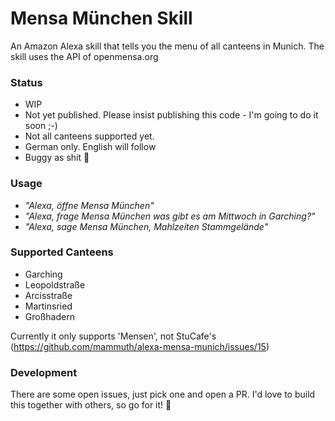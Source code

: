 # Mensa München Skill

An Amazon Alexa skill that tells you the menu of all canteens in Munich. The skill uses the API of openmensa.org


### Status

- WIP
- Not yet published. Please insist publishing this code - I'm going to do it soon ;-)
- Not all canteens supported yet.
- German only. English will follow
- Buggy as shit :see_no_evil:

### Usage

- _"Alexa, öffne Mensa München"_
- _"Alexa, frage Mensa München was gibt es am Mittwoch in Garching?"_
- _"Alexa, sage Mensa München, Mahlzeiten Stammgelände"_

### Supported Canteens
- Garching
- Leopoldstraße
- Arcisstraße
- Martinsried
- Großhadern

Currently it only supports 'Mensen', not StuCafe's (https://github.com/mammuth/alexa-mensa-munich/issues/15)


### Development
There are some open issues, just pick one and open a PR. I'd love to build this together with others, so go for it! :muscle:
